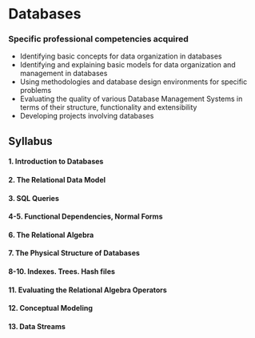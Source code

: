 # Databases

### Specific professional competencies acquired 
- Identifying basic concepts for data organization in databases
- Identifying and explaining basic models for data organization and management in databases
- Using methodologies and database design environments for specific problems
- Evaluating the quality of various Database Management Systems in terms of their structure, functionality and extensibility
- Developing projects involving databases

## Syllabus
#### 1. Introduction to Databases 
#### 2. The Relational Data Model 
#### 3. SQL Queries 
#### 4-5. Functional Dependencies, Normal Forms 
#### 6. The Relational Algebra
#### 7. The Physical Structure of Databases
#### 8-10. Indexes. Trees. Hash files 
#### 11. Evaluating the Relational Algebra Operators
#### 12. Conceptual Modeling 
#### 13. Data Streams
